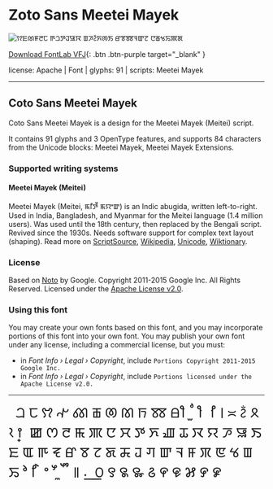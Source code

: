 

# Zoto Sans Meetei Mayek

![ꫢꯐꫧꯝꯂꫡ ꯒꫠꯇꯙꯎꯋ ꯡꯍꫲꯈꫦꯏ ꯔꯕꫩꯜꯛꯖ ꯅꫥꯠꯢꯄꯗ](images/zotosans-meeteimayek.svg)

[Download FontLab VFJ](https://downgit.github.io/#/home?url=https://github.com/fontlabcom/getgo-fonts/blob/main/getgo-fonts/apache/zotosans/zotosans-meeteimayek.ttf){: .btn .btn-purple target="_blank" }

license: Apache \| Font \| glyphs: 91 \| scripts: Meetei Mayek

---


## Coto Sans Meetei Mayek

Coto Sans Meetei Mayek is a design for the Meetei Mayek (Meitei) script.

It contains 91 glyphs and 3 OpenType features, and supports 84 characters from the Unicode blocks: Meetei Mayek, Meetei Mayek Extensions.


### Supported writing systems


#### Meetei Mayek (Meitei)

Meetei Mayek (Meitei, ꯃꯤꯇꯩ ꯃꯌꯦꯛ) is an Indic abugida, written left-to-right. Used in India, Bangladesh, and Myanmar for the Meitei language (1.4 million users). Was used until the 18th century, then replaced by the Bengali script. Revived since the 1930s. Needs software support for complex text layout (shaping). Read more on [ScriptSource](https://scriptsource.org/scr/Mtei), [Wikipedia](https://en.wikipedia.org/wiki/ISO_15924:Mtei), [Unicode](https://www.unicode.org/versions/Unicode13.0.0/ch13.pdf#G27615), [Wiktionary](https://en.wiktionary.org/wiki/Category:Meitei_Mayek_script).


### License

Based on [Noto](https://github.com/notofonts) by Google. Copyright 2011-2015 Google Inc. All Rights Reserved. Licensed under the [Apache License v2.0](https://www.apache.org/licenses/LICENSE-2.0.txt).

### Using this font

You may create your own fonts based on this font, and you may incorporate portions of this font into your own font. You may publish your own font under any license, including a commercial license, but you must:

- in _Font Info › Legal › Copyright_, include `Portions Copyright 2011-2015 Google Inc.`
- in _Font Info › Legal › Copyright_, include `Portions licensed under the Apache License v2.0.`


---

<div style="font-family: Zoto Sans Meetei Mayek; font-size: 2em;">
       ꫠ ꫡ ꫢ ꫣ ꫤ ꫥ ꫦ ꫧ ꫨ ꫩ ꫪ ꫫ ꫬ ꫭ ꫮ ꫯ ꫰ ꫱ ꫲ ꫳ ꫴ ꫵ ꫶ ꯀ ꯁ ꯂ ꯃ ꯄ ꯅ ꯆ ꯇ ꯈ ꯉ ꯊ ꯋ ꯌ ꯍ ꯎ ꯏ ꯐ ꯑ ꯒ ꯓ ꯔ ꯕ ꯖ ꯗ ꯘ ꯙ ꯚ ꯛ ꯜ ꯝ ꯞ ꯟ ꯠ ꯡ ꯢ ꯣ ꯤ ꯥ ꯦ ꯧ ꯨ ꯩ ꯪ ꯫ ꯬ ꯭ ꯰ ꯱ ꯲ ꯳ ꯴ ꯵ ꯶ ꯷ ꯸ ꯹ ﻿
</div>

